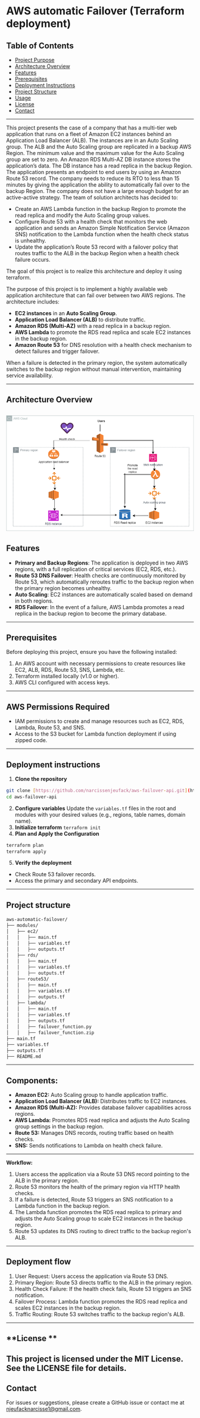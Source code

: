 # **AWS automatic Failover (Terraform deployment)**
## **Table of Contents**
- [Project Purpose](#project-purpose)
- [Architecture Overview](#architecture-overview)
- [Features](#features)
- [Prerequisites](#prerequisites)
- [Deployment Instructions](#deployment-instructions)
- [Project Structure](#project-structure)
- [Usage](#usage)
- [License](#license)
- [Contact](#Contact)
---

This project presents the case of a  company that has a multi-tier web application that runs on a fleet of Amazon EC2 instances behind an Application Load Balancer (ALB). The instances are in an Auto Scaling group. The ALB and the Auto Scaling group are replicated in a backup AWS Region. The minimum value and the maximum value for the Auto Scaling group are set to zero. An Amazon RDS Multi-AZ DB instance stores the application’s data. The DB instance has a read replica in the backup Region. The application presents an endpoint to end users by using an Amazon Route 53 record. The company needs to reduce its RTO to less than 15 minutes by giving the application the ability to automatically fail over to the backup Region. The company does not have a large enough budget for an active-active strategy.
The team of solution architects has decided to:
- Create an AWS Lambda function in the backup Region to promote the read replica and modify the Auto Scaling group values.
- Configure Route 53 with a health check that monitors the web application and sends an Amazon Simple Notification Service (Amazon SNS) notification to the Lambda function when the health check status is unhealthy.
- Update the application’s Route 53 record with a failover policy that routes traffic to the ALB in the backup Region when a health check failure occurs.

The goal of this project is to realize this architecture and deploy it using terraform.

The purpose of this project is to implement a highly available web application architecture that can fail over between two AWS regions. The architecture includes: 
- **EC2 instances** in an **Auto Scaling Group**. 
- **Application Load Balancer (ALB)** to distribute traffic. 
- **Amazon RDS (Multi-AZ)** with a read replica in a backup region.
 - **AWS Lambda** to promote the RDS read replica and scale EC2 instances in the backup region. 
- **Amazon Route 53** for DNS resolution with a health check mechanism to detect failures and trigger failover.

 When a failure is detected in the primary region, the system automatically switches to the backup region without manual intervention, maintaining service availability.

---
## **Architecture Overview**
![Sample Image](aws-architecture-automatic-failover.png)
---
## **Features**
- **Primary and Backup Regions**: The application is deployed in two AWS regions, with a full replication of critical services (EC2, RDS, etc.).
- **Route 53 DNS Failover**: Health checks are continuously monitored by Route 53, which automatically reroutes traffic to the backup region when the primary region becomes unhealthy.
- **Auto Scaling**: EC2 instances are automatically scaled based on demand in both regions.
- **RDS Failover**: In the event of a failure, AWS Lambda promotes a read replica in the backup region to become the primary database.

---
## **Prerequisites**
Before deploying this project, ensure you have the following installed:
1. An AWS account with necessary permissions to create resources like EC2, ALB, RDS, Route 53, SNS, Lambda, etc.
2. Terraform installed locally (v1.0 or higher).
3. AWS CLI configured with access keys.
---

## **AWS Permissions Required**
- IAM permissions to create and manage resources such as EC2, RDS, Lambda, Route 53, and SNS.
- Access to the S3 bucket for Lambda function deployment if using zipped code.

---
## **Deployment instructions**
1.  **Clone the repository**
```bash
git clone [https://github.com/narcissenjeufack/aws-failover-api.git](https://github.com/narcissenjeufack/aws-automatic-failover-with-terraform-deployment)
cd aws-failover-api
```
2. **Configure variables**
Update the `variables.tf` files in the root and modules with your desired values (e.g., regions, table names, domain name).
3. **Initialize terraform**
`terraform init`
4. **Plan and Apply the Configuration**
```bash
terraform plan
terraform apply
```
5.  **Verify the deployment**
- Check Route 53 failover records.
- Access the primary and secondary API endpoints.
---
## **Project structure**
```
aws-automatic-failover/
├── modules/
│   ├── ec2/
│   │   ├── main.tf
│   │   ├── variables.tf
│   │   ├── outputs.tf
│   ├── rds/
│   │   ├── main.tf
│   │   ├── variables.tf
│   │   ├── outputs.tf
│   ├── route53/
│   │   ├── main.tf
│   │   ├── variables.tf
│   │   ├── outputs.tf
│   ├── lambda/
│   │   ├── main.tf
│   │   ├── variables.tf
│   │   ├── outputs.tf
│   │   ├── failover_function.py
│   │   ├── failover_function.zip
├── main.tf
├── variables.tf
├── outputs.tf
├── README.md

```
---

## **Components:**
- **Amazon EC2:** Auto Scaling group to handle application traffic.
- **Application Load Balancer (ALB):** Distributes traffic to EC2 instances.
- **Amazon RDS (Multi-AZ):** Provides database failover capabilities across regions.
- **AWS Lambda:** Promotes RDS read replica and adjusts the Auto Scaling group settings in the backup region.
- **Route 53:** Manages DNS records, routing traffic based on health checks.
- **SNS:** Sends notifications to Lambda on health check failure.
---

**Workflow:**
1. Users access the application via a Route 53 DNS record pointing to the ALB in the primary region.
2. Route 53 monitors the health of the primary region via HTTP health checks.
3. If a failure is detected, Route 53 triggers an SNS notification to a Lambda function in the backup region.
4. The Lambda function promotes the RDS read replica to primary and adjusts the Auto Scaling group to scale EC2 instances in the backup region.
5. Route 53 updates its DNS routing to direct traffic to the backup region's ALB.

---
## **Deployment flow**
1. User Request: Users access the application via Route 53 DNS.
2. Primary Region: Route 53 directs traffic to the  ALB in the primary region.
3. Health Check Failure: If the health check fails, Route 53 triggers an SNS notification.
4. Failover Process: Lambda function promotes the RDS read replica and scales EC2 instances in the backup region.
5. Traffic Routing: Route 53 switches traffic to the backup region's ALB.


---
## **License **
This project is licensed under the MIT License. See the LICENSE file for details.
---
## **Contact**
For issues or suggestions, please create a GitHub issue or contact me at njeufacknarcisse1@gmail.com.
